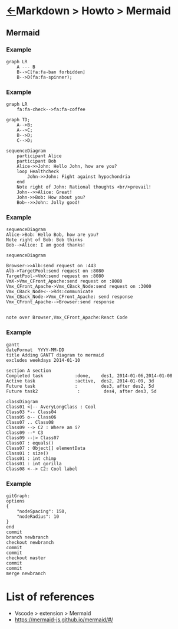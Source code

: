 <head><link rel="stylesheet" href="../../../../md.css"/><script src="../../../../md.js"></script></head>

[//]: #(Reference)
[Repo_Readme]:  ../list/object_list.md

# [&larr;][Repo_Readme]Markdown > Howto > Mermaid

## Mermaid

### Example
```mermaid
graph LR
    A --- B
    B-->C[fa:fa-ban forbidden]
    B-->D(fa:fa-spinner);
```

### Example

```mermaid
graph LR
    fa:fa-check-->fa:fa-coffee
```

```mermaid
graph TD;
    A-->B;
    A-->C;
    B-->D;
    C-->D;    
```


```mermaid
sequenceDiagram
    participant Alice
    participant Bob
    Alice->>John: Hello John, how are you?
    loop Healthcheck
        John->>John: Fight against hypochondria
    end
    Note right of John: Rational thoughts <br/>prevail!
    John-->>Alice: Great!
    John->>Bob: How about you?
    Bob-->>John: Jolly good!
```

### Example
```mermaid
sequenceDiagram
Alice->Bob: Hello Bob, how are you?
Note right of Bob: Bob thinks
Bob-->Alice: I am good thanks!
```

```mermaid
sequenceDiagram

Browser->>Alb:send request on :443
Alb->TargetPool:send request on :8080
TargetPool->VmX:send request on :8080
VmX->Vmx_CFront_Apache:send request on :8080
Vmx_CFront_Apache->Vmx_CBack_Node:send request on :3000
Vmx_CBack_Node<-->Rds:communicate
Vmx_CBack_Node->Vmx_CFront_Apache: send response
Vmx_CFront_Apache-->Browser:send response


note over Browser,Vmx_CFront_Apache:React Code 
```



### Example

```mermaid
gantt
dateFormat  YYYY-MM-DD
title Adding GANTT diagram to mermaid
excludes weekdays 2014-01-10

section A section
Completed task            :done,    des1, 2014-01-06,2014-01-08
Active task               :active,  des2, 2014-01-09, 3d
Future task               :         des3, after des2, 5d
Future task2               :         des4, after des3, 5d
```

```mermaid
classDiagram
Class01 <|-- AveryLongClass : Cool
Class03 *-- Class04
Class05 o-- Class06
Class07 .. Class08
Class09 --> C2 : Where am i?
Class09 --* C3
Class09 --|> Class07
Class07 : equals()
Class07 : Object[] elementData
Class01 : size()
Class01 : int chimp
Class01 : int gorilla
Class08 <--> C2: Cool label
```

### Example

```mermaid
gitGraph:
options
{
    "nodeSpacing": 150,
    "nodeRadius": 10
}
end
commit
branch newbranch
checkout newbranch
commit
commit
checkout master
commit
commit
merge newbranch
```

# List of references
- Vscode > extension > Mermaid
- https://mermaid-js.github.io/mermaid/#/
